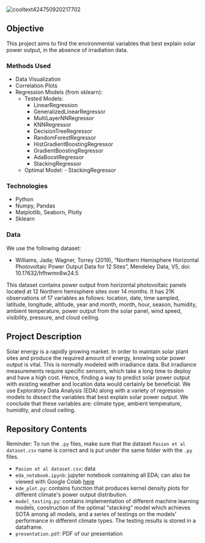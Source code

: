 ![cooltext424750920217702](https://user-images.githubusercontent.com/15370068/205403747-eab3181d-9297-499e-9ee8-90a993d4732e.png)

## Objective
This project aims to find the environmental variables that best explain solar power output, in the absence of irradiation data.

### Methods Used
- Data Visualization
- Correlation Plots
- Regression Models (from sklearn):
  - Tested Models:
	- LinearRegression
	- GeneralizedLinearRegressor
	- MultiLayerNNRegressor
	- KNNRegressor
	- DecisionTreeRegressor
	- RandomForestRegressor
	- HistGradientBoostingRegressor
	- GradientBoostingRegressor
	- AdaBoostRegressor
	- StackingRegressor
   - Optimal Model:
        	- StackingRegressor

### Technologies
- Python
- Numpy, Pandas
- Matplotlib, Seaborn, Plotly
- Sklearn

### Data
We use the following dataset: 
- Williams, Jada; Wagner, Torrey (2019), “Northern Hemisphere Horizontal Photovoltaic Power Output Data for 12 Sites”, Mendeley Data, V5, doi: 10.17632/hfhwmn8w24.5 

This dataset contains power output from horizontal photovoltaic panels located at 12 Northern hemisphere sites over 14 months. It has 21K observations of 17 variables as follows: location, date, time sampled, latitude, longitude, altitude, year and month, month, hour, season, humidity, ambient temperature, power output from the solar panel, wind speed, visibility, pressure, and cloud ceiling. 

## Project Description
Solar energy is a rapidly growing market. In order to maintain solar plant sites and produce the required amount of energy, knowing solar power output is vital. This is normally modeled with irradiance data. But irradiance measurements require specific sensors, which take a long time to deploy and have a high cost. Hence, finding a way to predict solar power output with existing weather and location data would certainly be beneficial. We use Exploratory Data Analysis (EDA) along with a variety of regression models to dissect the variables that best explain solar power output. We conclude that these variables are: climate type, ambient temperature, humidity, and cloud ceiling.

## Repository Contents
Reminder: To run the `.py` files, make sure that the dataset `Pasion et al dataset.csv` name is correct and is put under the same folder with the `.py` files.
- `Pasion et al dataset.csv`: data 
- `eda_notebook.ipynb`: jupyter notebook containing all EDA; can also be viewed with Google Colab [here](https://colab.research.google.com/drive/1lwJoR0XxA76lOJT2g6u6Y5HqkZaizeZT?usp=sharing)
- `kde_plot.py`: contains function that produces kernel density plots for different climate's power output distribution.
- `model_testing.py`: contains implementation of different machine learning models, construction of the optimal "stacking" model which achieves SOTA among all models, and a series of testings on the models' performance in different climate types. The testing results is stored in a dataframe.
- `presentation.pdf`: PDF of our presentation

